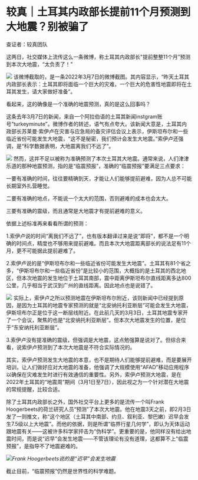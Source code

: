 # 较真｜土耳其内政部长提前11个月预测到大地震？别被骗了

查证者：较真团队

这两日，社交媒体上流传这么一条微博，称土耳其内政部长"提前整整11个月”预测到本次大地震，“太负责了！"

![](https://inews.gtimg.com/news_bt/O736F6jf4vpFRggrue3ie8ySYVx2eORdLxMuJFDHWkGxYAA/1000)
该微博截取的，是一条2022年3月7日的微博截图。其内容显示，“昨天土耳其内政部长表示：土耳其即将面临一个巨大的灾难，一个巨大的危害性地震即将在土耳其发生，请大家做好准备”。

看起来，这的确像是一个准确的地震预测，真的是这么回事吗？

这条去年3月7日的新闻，来自一个阿拉伯语的土耳其新闻instgram账号“turkeyminute”。微博作者的转述，语气有点夸大。该新闻大意是，土耳其内政部长苏莱曼·索伊卢在灾害与应急局的备灾评估会议上表示，伊斯坦布尔和一些临近省份可能发生大地震，“这不是秘密，我们预计会发生大地震。”索伊卢还强调，是“科学数据表明，大地震离我们不远了”。

![](https://inews.gtimg.com/news_bt/Ospoona8Em7OgrksCFH5mElR0CCMXvSiOQQtd-N1qK1TwAA/1000)
然而，这并不足以被称为准确预测了本次土耳其大地震。通常来说，人们津津乐道的那种地震预测，指的是“临震预报”，准确的“临震预报”要满足三点要求：

一要有准确的时间，往往要精确到天，才能让人们能够提前避难，因为人总不可能长期室外扎营睡觉。

二要有准确的地点，不能说一个太大的范围，否则避难的成本也会太大。

三要有准确的震级，而且通常是大地震才有提前避难的意义。

依据上述标准再来看看所谓的预测：

1.索伊卢说的时间“离我们不远了”，也有版本翻译过来是说“即将”，都不是一个明确的时间点，精度也不够用来提前避难。而且本次大地震距离部长的说法足有11个月，更不可能据此提前避难了。

2.索伊卢说的是“伊斯坦布尔和一些临近省份可能发生大地震”。土耳其有81个省之多，“伊斯坦布尔和一些临近省份”是比较小的范围，大概指的是土耳其的西北地区，但本次地震的发生地位于土耳其南部，震中距离伊斯坦布尔直线距离多达800公里，几乎相当于武汉到广州的直线距离。因此地点也是说错了。

![](https://inews.gtimg.com/news_bt/Oi0kohnVWZKAlmKlANnvsZuroIo9DN6m29Nl76-TWAnFUAA/1000)
实际上，索伊卢之所以预测地震在伊斯坦布尔附近，该则新闻中已经提到原因，是因为土耳其的地震专家预测的就是“北安纳托利亚断层”可能会发生大地震，伊斯坦布尔正是位于这一断层线附近。在此前几天的3月3日，土耳其地震专家开了一个会议，聚焦的也是“北安纳托利亚断层”。但本次大地震发生的位置，是位于“东安纳托利亚断层”。

3.索伊卢没有提准确的震级，但强调是大地震，这点勉强算是说对了。但综合来看，说索伊卢预测到了本次大地震是不符合实际情况的。

其实，索伊卢预测发生大地震的本意，也不是期待人们能够提前避难，而是要展开培训，让人们做好应对大地震的准备，他强调了大规模使用“AFAD”移动应用程序以确保在灾难发生时进行有效通信的重要性。另外，索伊卢预测大地震，是在2022年土耳其的“地震周”期间（3月1日至7日），因此视之为一个针对潜在大地震的常规提醒，比较合适。

除了土耳其内政部长之外，国外社交平台上更多的是流传一个叫Frank
Hoogerbeets的荷兰研究人员“预测”了本次大地震。他在地震3天之前，即2月3日发了一则推文，称“这个地区（土耳其中南部、约旦、叙利亚、黎巴嫩）迟早会发生7.5级以上大地震”。而他的依据，则是所谓“临界行星几何学”，即认为天体运动跟地震有关——这被许多科学家抨击为“伪科学”。更重要的是，他同样没有给出地震时间，而是说“迟早”会发生地震——不管该理论有没有道理，这都算不上“临震预报”，是指导不了地震避难的。

![](https://inews.gtimg.com/news_bt/OL2JW2UhkSUe6yAD9RGEouqMK0H7EvHy-0bMfCFPDAvGMAA/1000)_Frank
Hoogerbeets说的是“迟早”会发生地震_

截止目前，“临震预报”仍然是世界性的科学难题。

